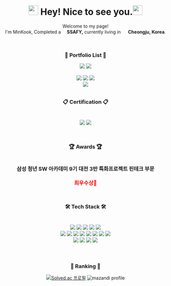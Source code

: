<!-- 인삿말 -->
<h1 align="center"><img src="https://github.com/Eungae-D/Eungae-D/assets/135101171/29ce20e3-f5b7-4a46-9601-736c3ae5a67f" width="30"/> Hey! Nice to see you.<img src="https://github.com/Eungae-D/Eungae-D/assets/135101171/29ce20e3-f5b7-4a46-9601-736c3ae5a67f" width="30"/></h1>

<p align="center">Welcome to my page! </br> I'm MinKook, Completed a <b><img src="https://github.com/Eungae-D/Eungae-D/assets/135101171/998e503c-32e2-4720-893c-f8a963179304" width="15"/>SSAFY,</b> currently living in <img src="https://github.com/Eungae-D/Eungae-D/assets/135101171/81381dbc-5067-4398-9f68-409b97c7a382" width="15"/> <b>Cheongju, Korea</b>. </p>
<br/>

<!--포트폴리오 리스트-->
<h3 align='center'>💛 Portfolio List 💛</p>
<a href="https://hits.seeyoufarm.com"><img src="https://hits.seeyoufarm.com/api/count/incr/badge.svg?url=https%3A%2F%2Fgithub.com%2Facd4548%2Fhit-counter&count_bg=%230D0D0D&title_bg=%23555555&icon=github.svg&icon_color=%23E7E7E7&title=GitHub&edge_flat=false"/></a>
<a href="https://solved.ac/acd4548"><img src="http://mazassumnida.wtf/api/mini/generate_badge?boj=acd4548"/></a>

<p align='center'>
<a href="https://www.instagram.com/acd4548" target="_blank"><img src="https://img.shields.io/badge/Instagram-E4405F?style=for-flat-square&logo=Instagram&logoColor=white"/></a>
<a href="https://acd4548.tistory.com/" target="_blank"><img src="https://img.shields.io/badge/Tistory-000000?style=for-flat-square&logo=tistory&logoColor=white"></a>
<a href="https://acd4548.notion.site/Minkook-s-Portfolio-075fd766cb44485d97f23935c18884e0?pvs=4" target="_blank"><img src="https://img.shields.io/badge/Notion-EEEEEE?style=for-flat-square&logo=notion&logoColor=white"></a>
<br/>
  <a href="https://github.com/user-attachments/files/17606041/포트폴리오.pdf" target="_blank"><img src="https://img.shields.io/badge/Download PDF Portfolio-CCCCCC?style=for-flat-square&logo=PDF&logoColor=black"></a>
<br/>


<br/>
 <!--자격증 리스트-->
<p align="center" display="inline-block">
  📋 Certification 📋
  <br>
  </br>
</br>
   <img src="https://img.shields.io/badge/정보처리기사-F44336?style=for-flat-square&logoColor=white"/>
   <img src="https://img.shields.io/badge/컴퓨터활용능력2급-G44336?style=for-flat-square&logoColor=white"/>
  </p>
</br>

 <!--수상 내역-->
<p align="center" display="inline-block">
  🏆 Awards 🏆
  <br>
  </br>
</br>
     삼성 청년 SW 아카데미 9기 대전 3반 특화프로젝트 핀테크 부문
     <br></br>
     <span style="color:red"> 최우수상🥇 </span>
  </p>
</br>
<!-- 기술 스택  -->
<p align="center" display="inline-block">
  🛠 Tech Stack 🛠
  <br>
  </br>
<br/>
<!--  첫째 줄  -->
  <img src="https://img.shields.io/badge/JAVA-007396?style=for-flat-square&logo=java&logoColor=white">
  <img src="https://img.shields.io/badge/Spring-6DB33F?style=for-flat-square&logo=Spring&logoColor=white">
  <img src="https://img.shields.io/badge/SpringBoot-6DB33F?style=for-flat-square&logo=SpringBoot&logoColor=white">
  <img src="https://img.shields.io/badge/mysql-4479A1?style=for-flat-square&logo=Mysql&logoColor=white">
  <img src="https://img.shields.io/badge/Postman-FF6C37?style=flat-square&logo=Postman&logoColor=white"/>
  </br>
<!--  둘째 줄  -->
  <img src="https://img.shields.io/badge/Javascript-ffb13b?style=for-flat-square&logo=javascript&logoColor=white"/>
  <img src="https://img.shields.io/badge/React-007396?style=for-flat-square&logo=react&logoColor=white">
  <img src="https://img.shields.io/badge/vue.js-4FC08D?style=for-flat-square&logo=Vue.js&logoColor=white">
  <img src="https://img.shields.io/badge/bootstrap-7952B3?style=for-flat-square&logo=Bootstrap&logoColor=white"> 
  <img src="https://img.shields.io/badge/styled components-DB7093?style=flat-square&logo=styled-components&logoColor=white"/>
  <img src="https://img.shields.io/badge/html-E34F26?style=for-flat-square&logo=html5&logoColor=white">
  <img src="https://img.shields.io/badge/css-1572B6?style=for-flat-square&logo=css3&logoColor=white"> 
  <img src="https://img.shields.io/badge/Typescript-3178C6?style=flat-square&logo=Typescript&logoColor=white"/>
  </br>
  <!-- 셋째 줄 -->
  <img src="https://img.shields.io/badge/eclipseide-2C2255?style=for-flat-square&logo=eclipseide&logoColor=white">
  <img src="https://img.shields.io/badge/visualstudiocode-007ACC?style=for-flat-square&logo=visualstudiocode&logoColor=white">
  <img src="https://img.shields.io/badge/git-F05032?style=for-flat-square&logo=Git&logoColor=white">
  <img src="https://img.shields.io/badge/github-181717?style=for-flat-square&logo=github&logoColor=white"> 
  
  </p>
  </br>

<h3 align="center">🏅 Ranking 🏅</h3>
<div align="center">

  [![Solved.ac 프로필](http://mazassumnida.wtf/api/v2/generate_badge?boj=acd4548)](https://www.acmicpc.net/user/acd4548)
  ![mazandi profile](http://mazandi.herokuapp.com/api?handle=acd4548&theme=warm)
</div>

<!-- #### 🛠️ Github Stats
<p>
  <img height="180em" src="https://github-readme-stats-veggie-garden.vercel.app/api?username=veggie-garden&show_icons=true&include_all_commits=true&bg_color=30,e96443,904e95&title_color=fff&text_color=fff">
  <img height="180em" src="https://github-readme-stats-veggie-garden.vercel.app/api/top-langs/?username=veggie-garden&layout=compact&bg_color=30,e96443,904e95&title_color=fff&text_color=fff">
</p> -->

